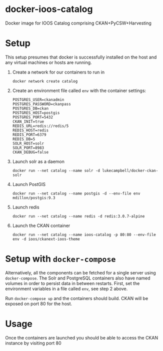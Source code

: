 # docker-ioos-catalog

Docker image for IOOS Catalog comprising CKAN+PyCSW+Harvesting

# Setup

This setup presumes that docker is successfully installed on the host and any virtual machines or hosts are running.


1. Create a network for our containers to run in
   ```
   docker network create catalog
   ```


2. Create an environment file called `env` with the container settings:
   ```
   POSTGRES_USER=ckanadmin
   POSTGRES_PASSWORD=ckanpass
   POSTGRES_DB=ckan
   POSTGRES_HOST=postgis
   POSTGRES_PORT=5432
   CKAN_INIT=true
   REDIS_URL=redis://redis/5
   REDIS_HOST=redis
   REDIS_PORT=6379
   REDIS_DB=5
   SOLR_HOST=solr
   SOLR_PORT=8983
   CKAN_DEBUG=false
   ```

3. Launch solr as a daemon
   ```
   docker run --net catalog --name solr -d lukecampbell/docker-ckan-solr
   ```

4. Launch PostGIS
   ```
   docker run --net catalog --name postgis -d --env-file env mdillon/postgis:9.3
   ```

5. Launch redis
   ```
   docker run --net catalog --name redis -d redis:3.0.7-alpine
   ```

6. Launch the CKAN container

    ```
    docker run --net catalog --name ioos-catalog -p 80:80 --env-file env -d ioos/ckanext-ioos-theme
    ```

# Setup with `docker-compose`

Alternatively, all the components can be fetched for a single server using `docker-compose`.
The Solr and PostgreSQL containers also have named volumes in order to persist data in between restarts.
First, set the environment variables in a file called `env`, see step 2 above.


Run `docker-compose up` and the containers should build.  CKAN will be exposed
on port 80 for the host.


# Usage

Once the containers are launched you should be able to access the CKAN instance by visiting port 80



